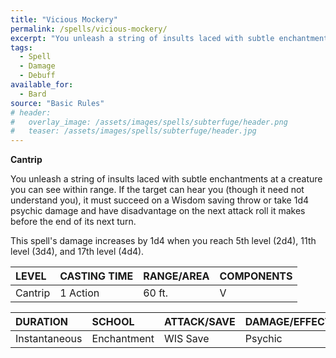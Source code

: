 ```yaml
---
title: "Vicious Mockery"
permalink: /spells/vicious-mockery/
excerpt: "You unleash a string of insults laced with subtle enchantments at a creature you can see within range."
tags:
  - Spell
  - Damage
  - Debuff
available_for:
  - Bard
source: "Basic Rules"
# header:
#   overlay_image: /assets/images/spells/subterfuge/header.png
#   teaser: /assets/images/spells/subterfuge/header.jpg
---
```


**Cantrip**

You unleash a string of insults laced with subtle enchantments at a creature you can see within range. If the target can hear you (though it need not understand you), it must succeed on a Wisdom saving throw or take 1d4 psychic damage and have disadvantage on the next attack roll it makes before the end of its next turn.

This spell's damage increases by 1d4 when you reach 5th level (2d4), 11th level (3d4), and 17th level (4d4).

| LEVEL          | CASTING TIME   | RANGE/AREA     | COMPONENTS     |
| :------------- | :------------- | :------------- | :------------- |
| Cantrip        | 1 Action       | 60 ft.         | V              |

| DURATION       | SCHOOL         | ATTACK/SAVE    | DAMAGE/EFFECT  |
| :------------- | :------------- | :------------- | :------------- |
| Instantaneous  | Enchantment    | WIS Save       | Psychic        |
